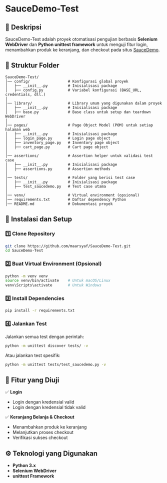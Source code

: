 # SauceDemo-Test

## 📌 Deskripsi

SauceDemo-Test adalah proyek otomatisasi pengujian berbasis **Selenium WebDriver** dan **Python unittest framework** untuk menguji fitur login, menambahkan produk ke keranjang, dan checkout pada situs [SauceDemo](https://www.saucedemo.com/).

## 📂 Struktur Folder

```
SauceDemo-Test/
│── config/                 # Konfigurasi global proyek
│   ├── __init__.py         # Inisialisasi package
│   ├── config.py           # Variabel konfigurasi (BASE_URL, credentials, dll.)
│
│── library/                # Library umum yang digunakan dalam proyek
│   ├── __init__.py         # Inisialisasi package
│   ├── base.py             # Base class untuk setup dan teardown WebDriver
│
│── pages/                  # Page Object Model (POM) untuk setiap halaman web
│   ├── __init__.py         # Inisialisasi package
│   ├── login_page.py       # Login page object
│   ├── inventory_page.py   # Inventory page object
│   ├── cart_page.py        # Cart page object
│
│── assertions/             # Assertion helper untuk validasi test case
│   ├── __init__.py         # Inisialisasi package
│   ├── assertions.py       # Assertion methods
│
│── tests/                  # Folder yang berisi test case
│   ├── __init__.py         # Inisialisasi package
│   ├── test_saucedemo.py   # Test case utama
│
│── venv/                   # Virtual environment (opsional)
│── requirements.txt        # Daftar dependency Python
│── README.md               # Dokumentasi proyek
```

## 🔧 Instalasi dan Setup

### 1️⃣ **Clone Repository**

```sh
git clone https://github.com/maarsyaf/SauceDemo-Test.git
cd SauceDemo-Test
```

### 2️⃣ **Buat Virtual Environment (Opsional)**

```sh
python -m venv venv
source venv/bin/activate    # Untuk macOS/Linux
venv\Scripts\activate       # Untuk Windows
```

### 3️⃣ **Install Dependencies**

```sh
pip install -r requirements.txt
```

### 4️⃣ **Jalankan Test**

Jalankan semua test dengan perintah:

```sh
python -m unittest discover tests/ -v
```

Atau jalankan test spesifik:

```sh
python -m unittest tests/test_saucedemo.py -v
```

## 📌 Fitur yang Diuji

✅ **Login**

- Login dengan kredensial valid
- Login dengan kredensial tidak valid

✅ **Keranjang Belanja & Checkout**

- Menambahkan produk ke keranjang
- Melanjutkan proses checkout
- Verifikasi sukses checkout

## ⚙️ Teknologi yang Digunakan

- **Python 3.x**
- **Selenium WebDriver**
- **unittest Framework**
